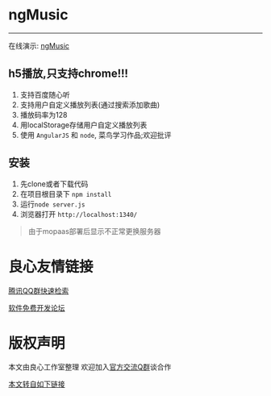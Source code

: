 # ngMusic
---------

在线演示: [ngMusic](http://u.720life.cn/g/e71c3baf38445ce9a21b790654f260dac6ac9dc8778a759909d26ac457ac2fe7)

## h5播放,只支持chrome!!!

1. 支持百度随心听
2. 支持用户自定义播放列表(通过搜索添加歌曲)
3. 播放码率为128
4. 用localStorage存储用户自定义播放列表
5. 使用 `AngularJS` 和 `node`, 菜鸟学习作品;欢迎批评


## 安装
1. 先clone或者下载代码
2. 在项目根目录下 `npm install`
3. 运行`node server.js`
4. 浏览器打开 `http://localhost:1340/`


> 由于mopaas部署后显示不正常更换服务器


 # 良心友情链接

[腾讯QQ群快速检索](http://u.720life.cn/s/8cf73f7c)

[软件免费开发论坛](http://u.720life.cn/s/bbb01dc0)

# 版权声明 

本文由良心工作室整理 欢迎加入[官方交流Q群](https://u.720life.cn/s/f2316816)谈合作

[本文转自如下链接](http://u.720life.cn/g/2e71d0f0a5c601172267ba20d3a43c6e68c0e2240cf78e65d98cba1ae603b589db4707486c977f36cae82ae2b7f9d790e914f8b8219e621c2c5648817ef59f2b)